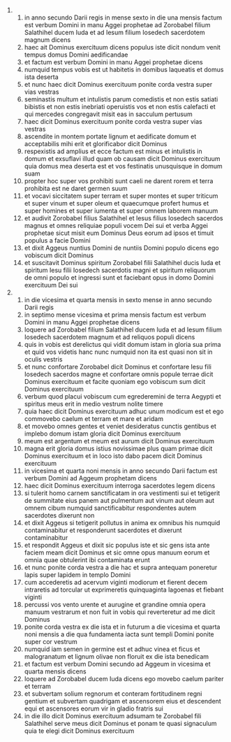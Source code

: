 <ol>
  <li>
    <ol>
      <li>in anno secundo Darii regis in mense sexto in die una mensis factum est verbum Domini in manu Aggei prophetae ad Zorobabel filium Salathihel ducem Iuda et ad Iesum filium Iosedech sacerdotem magnum dicens</li>
      <li>haec ait Dominus exercituum dicens populus iste dicit nondum venit tempus domus Domini aedificandae</li>
      <li>et factum est verbum Domini in manu Aggei prophetae dicens</li>
      <li>numquid tempus vobis est ut habitetis in domibus laqueatis et domus ista deserta</li>
      <li>et nunc haec dicit Dominus exercituum ponite corda vestra super vias vestras</li>
      <li>seminastis multum et intulistis parum comedistis et non estis satiati bibistis et non estis inebriati operuistis vos et non estis calefacti et qui mercedes congregavit misit eas in sacculum pertusum</li>
      <li>haec dicit Dominus exercituum ponite corda vestra super vias vestras</li>
      <li>ascendite in montem portate lignum et aedificate domum et acceptabilis mihi erit et glorificabor dicit Dominus</li>
      <li>respexistis ad amplius et ecce factum est minus et intulistis in domum et exsuflavi illud quam ob causam dicit Dominus exercituum quia domus mea deserta est et vos festinatis unusquisque in domum suam</li>
      <li>propter hoc super vos prohibiti sunt caeli ne darent rorem et terra prohibita est ne daret germen suum</li>
      <li>et vocavi siccitatem super terram et super montes et super triticum et super vinum et super oleum et quaecumque profert humus et super homines et super iumenta et super omnem laborem manuum</li>
      <li>et audivit Zorobabel filius Salathihel et Iesus filius Iosedech sacerdos magnus et omnes reliquiae populi vocem Dei sui et verba Aggei prophetae sicut misit eum Dominus Deus eorum ad ipsos et timuit populus a facie Domini</li>
      <li>et dixit Aggeus nuntius Domini de nuntiis Domini populo dicens ego vobiscum dicit Dominus</li>
      <li>et suscitavit Dominus spiritum Zorobabel filii Salathihel ducis Iuda et spiritum Iesu filii Iosedech sacerdotis magni et spiritum reliquorum de omni populo et ingressi sunt et faciebant opus in domo Domini exercituum Dei sui</li>
    </ol>
  </li>
  <li>
    <ol>
      <li>in die vicesima et quarta mensis in sexto mense in anno secundo Darii regis</li>
      <li>in septimo mense vicesima et prima mensis factum est verbum Domini in manu Aggei prophetae dicens</li>
      <li>loquere ad Zorobabel filium Salathihel ducem Iuda et ad Iesum filium Iosedech sacerdotem magnum et ad reliquos populi dicens</li>
      <li>quis in vobis est derelictus qui vidit domum istam in gloria sua prima et quid vos videtis hanc nunc numquid non ita est quasi non sit in oculis vestris</li>
      <li>et nunc confortare Zorobabel dicit Dominus et confortare Iesu fili Iosedech sacerdos magne et confortare omnis popule terrae dicit Dominus exercituum et facite quoniam ego vobiscum sum dicit Dominus exercituum</li>
      <li>verbum quod placui vobiscum cum egrederemini de terra Aegypti et spiritus meus erit in medio vestrum nolite timere</li>
      <li>quia haec dicit Dominus exercituum adhuc unum modicum est et ego commovebo caelum et terram et mare et aridam</li>
      <li>et movebo omnes gentes et veniet desideratus cunctis gentibus et implebo domum istam gloria dicit Dominus exercituum</li>
      <li>meum est argentum et meum est aurum dicit Dominus exercituum</li>
      <li>magna erit gloria domus istius novissimae plus quam primae dicit Dominus exercituum et in loco isto dabo pacem dicit Dominus exercituum</li>
      <li>in vicesima et quarta noni mensis in anno secundo Darii factum est verbum Domini ad Aggeum prophetam dicens</li>
      <li>haec dicit Dominus exercituum interroga sacerdotes legem dicens</li>
      <li>si tulerit homo carnem sanctificatam in ora vestimenti sui et tetigerit de summitate eius panem aut pulmentum aut vinum aut oleum aut omnem cibum numquid sanctificabitur respondentes autem sacerdotes dixerunt non</li>
      <li>et dixit Aggeus si tetigerit pollutus in anima ex omnibus his numquid contaminabitur et responderunt sacerdotes et dixerunt contaminabitur</li>
      <li>et respondit Aggeus et dixit sic populus iste et sic gens ista ante faciem meam dicit Dominus et sic omne opus manuum eorum et omnia quae obtulerint ibi contaminata erunt</li>
      <li>et nunc ponite corda vestra a die hac et supra antequam poneretur lapis super lapidem in templo Domini</li>
      <li>cum accederetis ad acervum viginti modiorum et fierent decem intraretis ad torcular ut exprimeretis quinquaginta lagoenas et fiebant viginti</li>
      <li>percussi vos vento urente et aurugine et grandine omnia opera manuum vestrarum et non fuit in vobis qui reverteretur ad me dicit Dominus</li>
      <li>ponite corda vestra ex die ista et in futurum a die vicesima et quarta noni mensis a die qua fundamenta iacta sunt templi Domini ponite super cor vestrum</li>
      <li>numquid iam semen in germine est et adhuc vinea et ficus et malogranatum et lignum olivae non floruit ex die ista benedicam</li>
      <li>et factum est verbum Domini secundo ad Aggeum in vicesima et quarta mensis dicens</li>
      <li>loquere ad Zorobabel ducem Iuda dicens ego movebo caelum pariter et terram</li>
      <li>et subvertam solium regnorum et conteram fortitudinem regni gentium et subvertam quadrigam et ascensorem eius et descendent equi et ascensores eorum vir in gladio fratris sui</li>
      <li>in die illo dicit Dominus exercituum adsumam te Zorobabel fili Salathihel serve meus dicit Dominus et ponam te quasi signaculum quia te elegi dicit Dominus exercituum</li>
    </ol>
  </li>
</ol>